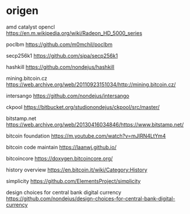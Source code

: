 origen
======

amd catalyst opencl 
https://en.m.wikipedia.org/wiki/Radeon_HD_5000_series

poclbm 
https://github.com/m0mchil/poclbm

secp256k1
https://github.com/sipa/secp256k1

hashkill
https://github.com/nondejus/hashkill

mining.bitcoin.cz 
https://web.archive.org/web/20110923151034/http://mining.bitcoin.cz/

intersango 
https://github.com/nondejus/intersango

ckpool
https://bitbucket.org/studionondejus/ckpool/src/master/

bitstamp.net 
https://web.archive.org/web/20130416034846/https://www.bitstamp.net/

bitcoin foundation 
https://m.youtube.com/watch?v=mJlRN4LtYm4

bitcoin code maintain
https://laanwj.github.io/

bitcoincore
https://doxygen.bitcoincore.org/

history overview
https://en.bitcoin.it/wiki/Category:History

simplicity
https://github.com/ElementsProject/simplicity

design choices for central bank digital currency
https://github.com/nondejus/design-choices-for-central-bank-digital-currency

